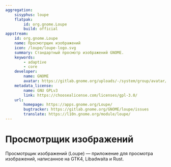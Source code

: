 ```yaml
---
aggregation:
    sisyphus: loupe
    flatpak:
        id: org.gnome.Loupe
        build: official
appstream:
    id: org.gnome.Loupe
    name: Просмотрщик изображений
    icon: /loupe/loupe-logo.svg
    summary: Стандартный просмотр изображений GNOME.
    keywords:
        - adaptive
        - core
    developer:
        name: GNOME
        avatar: https://gitlab.gnome.org/uploads/-/system/group/avatar/8/gnomelogo.png?width=48
    metadata_license:
        name: GNU GPLv3
        link: https://choosealicense.com/licenses/gpl-3.0/
    url:
        homepage: https://apps.gnome.org/Loupe/
        bugtracker: https://gitlab.gnome.org/GNOME/loupe/issues
        translate: https://l10n.gnome.org/module/loupe/
---
```


# Просмотрщик изображений

Просмотрщик изображений (Loupe) — приложение для просмотра изображений, написанное на GTK4, Libadwaita и Rust.

<!--@include: @apps/_parts/install/content-repo.md-->
<!--@include: @apps/_parts/install/content-flatpak.md-->
